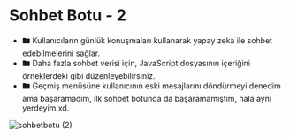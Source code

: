 # Sohbet Botu - 2
- 🖿 Kullanıcıların günlük konuşmaları kullanarak yapay zeka ile sohbet edebilmelerini sağlar.
- 🖿 Daha fazla sohbet verisi için, JavaScript dosyasının içeriğini örneklerdeki gibi düzenleyebilirsiniz.
- 🖿 Geçmiş menüsüne kullanıcının eski mesajlarını döndürmeyi denedim ama başaramadım, ilk sohbet botunda da başaramamıştım, hala aynı yerdeyim xd. 

![sohbetbotu (2)](https://user-images.githubusercontent.com/89976977/210178762-beb741c2-f125-4d2d-9659-23ba5331a76b.gif)
